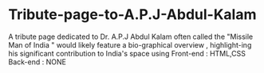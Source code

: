 # Tribute-page-to-A.P.J-Abdul-Kalam
A tribute page dedicated to Dr. A.P.J Abdul Kalam often called the   "Missile Man of India " would likely feature a bio-graphical overview , highlight-ing his significant contribution to India's space
using Front-end : HTML,CSS
      Back-end  : NONE
